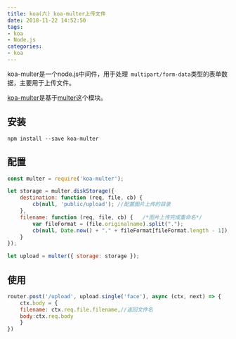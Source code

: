 ```yaml
---
title: koa(六) koa-multer上传文件
date: 2018-11-22 14:52:50
tags:
- koa
- Node.js
categories: 
- koa
---
```


koa-multer是一个node.js中间件，用于处理` multipart/form-data`类型的表单数据，主要用于上传文件。

[koa-multer](https://www.npmjs.com/package/koa-multer)是基于[multer](https://github.com/expressjs/multer)这个模块。

## 安装

`npm install --save koa-multer`

<!-- more -->

## 配置

``` js
const multer = require('koa-multer');

let storage = multer.diskStorage({
    destination: function (req, file, cb) {
        cb(null, 'public/upload'); //配置图片上传的目录
    },
    filename: function (req, file, cb) {   /*图片上传完成重命名*/
        var fileFormat = (file.originalname).split(".");
        cb(null, Date.now() + "." + fileFormat[fileFormat.length - 1]);
    }
});

let upload = multer({ storage: storage });
```

## 使用

``` js
router.post('/upload', upload.single('face'), async (ctx, next) => {
    ctx.body = {
    filename: ctx.req.file.filename,//返回文件名
    body:ctx.req.body
    }
})
```